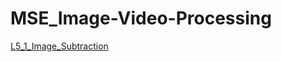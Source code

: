 # MSE_Image-Video-Processing

<a href="https://github.com/Quang-Nguyen-Van/MSE_Image-Video-Processing/blob/main/L5_1_Image_Subtraction.ipynb">L5_1_Image_Subtraction</a>
